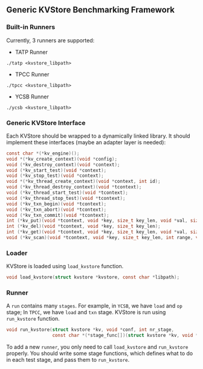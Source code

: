 ## Generic KVStore Benchmarking Framework

### Built-in Runners

Currently, 3 runners are supported:

+ TATP Runner

```
./tatp <kvstore_libpath>
```

+ TPCC Runner

```
./tpcc <kvstore_libpath>
```

+ YCSB Runner

```
./ycsb <kvstore_libpath>
```

### Generic KVStore Interface

Each KVStore should be wrapped to a dynamically linked library. It should implement these interfaces (maybe an adapter layer is needed):

```C
const char *(*kv_engine)();
void *(*kv_create_context)(void *config);
void (*kv_destroy_context)(void *context);
void (*kv_start_test)(void *context);
void (*kv_stop_test)(void *context);
void *(*kv_thread_create_context)(void *context, int id);
void (*kv_thread_destroy_context)(void *tcontext);
void (*kv_thread_start_test)(void *tcontext);
void (*kv_thread_stop_test)(void *tcontext);
void (*kv_txn_begin)(void *tcontext);
void (*kv_txn_abort)(void *tcontext);
void (*kv_txn_commit)(void *tcontext);
int (*kv_put)(void *tcontext, void *key, size_t key_len, void *val, size_t val_len);
int (*kv_del)(void *tcontext, void *key, size_t key_len);
int (*kv_get)(void *tcontext, void *key, size_t key_len, void *val, size_t *val_len);
void (*kv_scan)(void *tcontext, void *key, size_t key_len, int range, void *values);
```

### Loader

KVStore is loaded using `load_kvstore` function.

```C
void load_kvstore(struct kvstore *kvstore, const char *libpath);
```

### Runner

A `run` contains many `stages`. For example, in `YCSB`, we have `load` and `op` stage; In `TPCC`, we have `load` and `txn` stage. KVStore is run using `run_kvstore` function.

```C
void run_kvstore(struct kvstore *kv, void *conf, int nr_stage,
                 const char *(*stage_func[])(struct kvstore *kv, void *tcontext, int));
```

To add a new `runner`, you only need to call `load_kvstore` and `run_kvstore` properly. You should write some stage functions, which defines what to do in each test stage, and pass them to `run_kvstore`.

